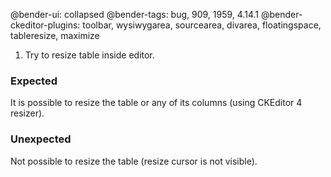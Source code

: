 @bender-ui: collapsed
@bender-tags: bug, 909, 1959, 4.14.1
@bender-ckeditor-plugins: toolbar, wysiwygarea, sourcearea, divarea, floatingspace, tableresize, maximize

1. Try to resize table inside editor.

### Expected

It is possible to resize the table or any of its columns (using CKEditor 4 resizer).

### Unexpected

Not possible to resize the table (resize cursor is not visible).
